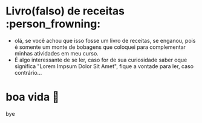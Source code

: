 # Livro(falso) de receitas :person_frowning:

- olá, se você achou que isso fosse um livro de receitas, se enganou, pois é somente um monte de bobagens que coloquei para complementar minhas atividades em meu curso.
- É algo interessante de se ler, caso for de sua curiosidade saber oque significa "Lorem Impsum Dolor Sit Amet", fique a vontade para ler, caso contrário...

# boa vida :walking:
bye


